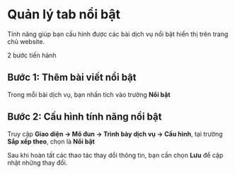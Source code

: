 # Quản lý tab nổi bật

Tính năng giúp bạn cấu hình được các bài dịch vụ nổi bật hiển thị trên trang chủ website.

2 bước tiến hành

## Bước 1: Thêm bài viết nổi bật

Trong mỗi bài dịch vụ, bạn nhấn tích vào trường **Nổi bật** 

## Bước 2: Cấu hình tính năng nổi bật
 
Truy cập **Giao diện -> Mô đun -> Trình bày dịch vụ -> Cấu hình**, tại trường **Sắp xếp theo**, chọn là **Nổi bật**
 
Sau khi hoàn tất các thao tác thay dổi thông tin, bạn cần chọn **Lưu** để cập nhật những thay đổi.
